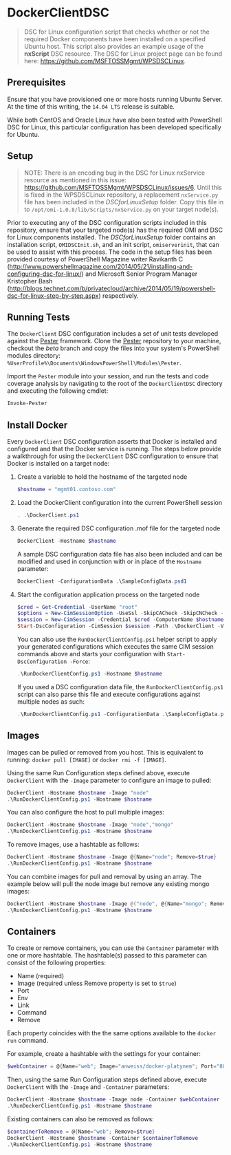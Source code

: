 # DockerClientDSC
> DSC for Linux configuration script that checks whether or not the required Docker components have been installed on a specified Ubuntu host. This script also provides an example usage of the **nxScript** DSC resource. The DSC for Linux project page can be found here: https://github.com/MSFTOSSMgmt/WPSDSCLinux.

## Prerequisites

Ensure that you have provisioned one or more hosts running Ubuntu Server. At the time of this writing, the `14.04 LTS` release is suitable.

While both CentOS and Oracle Linux have also been tested with PowerShell DSC for Linux, this particular configuration has been developed specifically for Ubuntu.

## Setup
> NOTE: There is an encoding bug in the DSC for Linux nxService resource as mentioned in this issue: https://github.com/MSFTOSSMgmt/WPSDSCLinux/issues/6. Until this is fixed in the WPSDSCLinux repository, a replacement `nxService.py` file has been included in the *DSCforLinuxSetup* folder. Copy this file in to `/opt/omi-1.0.8/lib/Scripts/nxService.py` on your target node(s).

Prior to executing any of the DSC configuration scripts included in this repository, ensure that your targeted node(s) has the required OMI and DSC for Linux components installed. The *DSCforLinuxSetup* folder contains an installation script, `OMIDSCInit.sh`, and an init script, `omiserverinit`, that can be used to assist with this process. The code in the setup files has been provided courtesy of PowerShell Magazine writer Ravikanth C (http://www.powershellmagazine.com/2014/05/21/installing-and-configuring-dsc-for-linux/) and Microsoft Senior Program Manager Kristopher Bash (http://blogs.technet.com/b/privatecloud/archive/2014/05/19/powershell-dsc-for-linux-step-by-step.aspx) respectively.

## Running Tests

The `DockerClient` DSC configuration includes a set of unit tests developed against the [Pester](https://github.com/pester/Pester) framework. Clone the [Pester](https://github.com/pester/Pester) repository to your machine, checkout the *beta* branch and copy the files into your system's PowerShell modules directory: `%UserProfile%\Documents\WindowsPowerShell\Modules\Pester`.

Import the `Pester` module into your session, and run the tests and code coverage analysis by navigating to the root of the `DockerClientDSC` directory and executing the following cmdlet:

```powershell
Invoke-Pester
```

## Install Docker

Every `DockerClient` DSC configuration asserts that Docker is installed and configured and that the Docker service is running. The steps below provide a walkthrough for using the `DockerClient` DSC configuration to ensure that Docker is installed on a target node:

1. Create a variable to hold the hostname of the targeted node

	```powershell
	$hostname = "mgmt01.contoso.com"
	```

2. Load the DockerClient configuration into the current PowerShell session

	```powershell
	. .\DockerClient.ps1
	```

3. Generate the required DSC configuration .mof file for the targeted node

	```powershell
	DockerClient -Hostname $hostname
	```

   A sample DSC configuration data file has also been included and can be modified and used in conjunction with or in place of the `Hostname` parameter:

	```powershell
	DockerClient -ConfigurationData .\SampleConfigData.psd1
	```

4. Start the configuration application process on the targeted node

	```powershell
	$cred = Get-Credential -UserName "root"
	$options = New-CimSessionOption -UseSsl -SkipCACheck -SkipCNCheck -SkipRevocationCheck
	$session = New-CimSession -Credential $cred -ComputerName $hostname -Port 5986 -Authentication basic -SessionOption $options -OperationTimeoutSec 600
	Start-DscConfiguration -CimSession $session -Path .\DockerClient -Verbose -Wait
	```

   You can also use the `RunDockerClientConfig.ps1` helper script to apply your generated configurations which executes the same CIM session commands above and starts your configuration with `Start-DscConfiguration -Force`:

    ```powershell
	.\RunDockerClientConfig.ps1 -Hostname $hostname
    ```

   If you used a DSC configuration data file, the `RunDockerClientConfig.ps1` script can also parse this file and execute configurations against multiple nodes as such:

	```powershell
	.\RunDockerClientConfig.ps1 -ConfigurationData .\SampleConfigData.psd1
	```

## Images

Images can be pulled or removed from you host. This is equivalent to running: `docker pull [IMAGE]` or `docker rmi -f [IMAGE]`.

Using the same Run Configuration steps defined above, execute `DockerClient` with the `-Image` parameter to configure an image to pulled:

```powershell
DockerClient -Hostname $hostname -Image "node"
.\RunDockerClientConfig.ps1 -Hostname $hostname
```

You can also configure the host to pull multiple images:

```powershell
DockerClient -Hostname $hostname -Image "node","mongo"
.\RunDockerClientConfig.ps1 -Hostname $hostname
```

To remove images, use a hashtable as follows:

```powershell
DockerClient -Hostname $hostname -Image @{Name="node"; Remove=$true}
.\RunDockerClientConfig.ps1 -Hostname $hostname
```

You can combine images for pull and removal by using an array. The example below will pull the node image but remove any existing mongo images:

```powershell
DockerClient -Hostname $hostname -Image @("node", @{Name="mongo"; Remove=$true})
.\RunDockerClientConfig.ps1 -Hostname $hostname
```

## Containers

To create or remove containers, you can use the `Container` parameter with one or more hashtable. The hashtable(s) passed to this parameter can consist of the following properties:

- Name (required)
- Image (required unless Remove property is set to `$true`)
- Port
- Env
- Link
- Command
- Remove

Each property coincides with the the same options available to the `docker run` command.

For example, create a hashtable with the settings for your container:

```powershell
$webContainer = @{Name="web"; Image="anweiss/docker-platynem"; Port="80:80"}
```

Then, using the same Run Configuration steps defined above, execute `DockerClient` with the `-Image` and `-Container` parameters:

```powershell
DockerClient -Hostname $hostname -Image node -Container $webContainer
.\RunDockerClientConfig.ps1 -Hostname $hostname
```

Existing containers can also be removed as follows:

```powershell
$containerToRemove = @{Name="web"; Remove=$true}
DockerClient -Hostname $hostname -Container $containerToRemove
.\RunDockerClientConfig.ps1 -Hostname $hostname
```